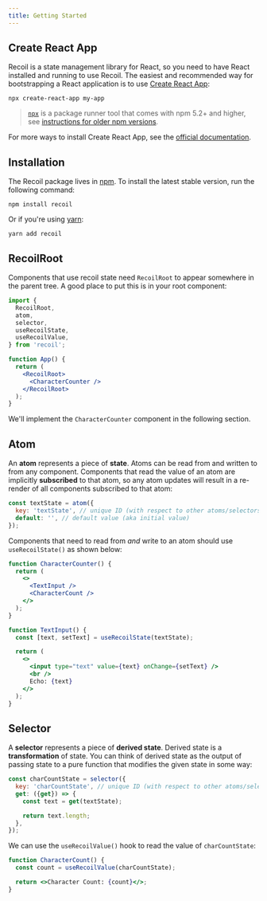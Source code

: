 ```yaml
---
title: Getting Started
---
```


## Create React App

Recoil is a state management library for React, so you need to have React installed and running to use Recoil. The easiest and recommended way for bootstrapping a React application is to use [Create React App](https://github.com/facebook/create-react-app#creating-an-app):

```shell
npx create-react-app my-app
```

> [`npx`](https://medium.com/@maybekatz/introducing-npx-an-npm-package-runner-55f7d4bd282b) is a package runner tool that comes with npm 5.2+ and higher, see [instructions for older npm versions](https://gist.github.com/gaearon/4064d3c23a77c74a3614c498a8bb1c5f).

For more ways to install Create React App, see the [official documentation](https://github.com/facebook/create-react-app#creating-an-app).

## Installation

The Recoil package lives in <a href="https://www.npmjs.com/get-npm" target="_blank">npm</a>. To install the latest stable version, run the following command:

```shell
npm install recoil
```

Or if you're using <a href="https://classic.yarnpkg.com/en/docs/install/" target="_blank">yarn</a>:

```shell
yarn add recoil
```

## RecoilRoot

Components that use recoil state need `RecoilRoot` to appear somewhere in the parent tree. A good place to put this is in your root component:

```jsx
import {
  RecoilRoot,
  atom,
  selector,
  useRecoilState,
  useRecoilValue,
} from 'recoil';

function App() {
  return (
    <RecoilRoot>
      <CharacterCounter />
    </RecoilRoot>
  );
}
```

We'll implement the `CharacterCounter` component in the following section.

## Atom

An **atom** represents a piece of **state**. Atoms can be read from and written to from any component. Components that read the value of an atom are implicitly **subscribed** to that atom, so any atom updates will result in a re-render of all components subscribed to that atom:

```javascript
const textState = atom({
  key: 'textState', // unique ID (with respect to other atoms/selectors)
  default: '', // default value (aka initial value)
});
```

Components that need to read from _and_ write to an atom should use `useRecoilState()` as shown below:

```jsx
function CharacterCounter() {
  return (
    <>
      <TextInput />
      <CharacterCount />
    </>
  );
}

function TextInput() {
  const [text, setText] = useRecoilState(textState);

  return (
    <>
      <input type="text" value={text} onChange={setText} />
      <br />
      Echo: {text}
    </>
  );
}
```

## Selector

A **selector** represents a piece of **derived state**. Derived state is a **transformation** of state. You can think of derived state as the output of passing state to a pure function that modifies the given state in some way:

```jsx
const charCountState = selector({
  key: 'charCountState', // unique ID (with respect to other atoms/selectors)
  get: ({get}) => {
    const text = get(textState);

    return text.length;
  },
});
```

We can use the `useRecoilValue()` hook to read the value of `charCountState`:

```jsx
function CharacterCount() {
  const count = useRecoilValue(charCountState);

  return <>Character Count: {count}</>;
}
```

